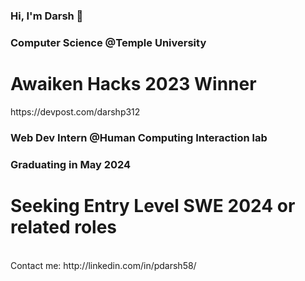 ### Hi, I'm Darsh 👋
### Computer Science @Temple University
<h1>Awaiken Hacks 2023 Winner</h1>https://devpost.com/darshp312

### Web Dev Intern @Human Computing Interaction lab
### Graduating in May 2024

<h1>Seeking Entry Level SWE 2024 or related roles</h1>
<br>
Contact me: http://linkedin.com/in/pdarsh58/









